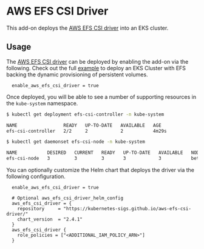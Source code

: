 # AWS EFS CSI Driver

This add-on deploys the [AWS EFS CSI driver](https://docs.aws.amazon.com/eks/latest/userguide/efs-csi.html) into an EKS cluster.

## Usage

The [AWS EFS CSI driver](https://github.com/aws-ia/terraform-aws-eks-blueprints/tree/main/modules/kubernetes-addons/aws-efs-csi-driver) can be deployed by enabling the add-on via the following. Check out the full [example](https://github.com/aws-ia/terraform-aws-eks-blueprints/blob/main/examples/stateful/main.tf) to deploy an EKS Cluster with EFS backing the dynamic provisioning of persistent volumes.

```hcl
  enable_aws_efs_csi_driver = true
```

Once deployed, you will be able to see a number of supporting resources in the `kube-system` namespace.

```sh
$ kubectl get deployment efs-csi-controller -n kube-system

NAME                 READY   UP-TO-DATE   AVAILABLE   AGE
efs-csi-controller   2/2     2            2           4m29s
```

```sh
$ kubectl get daemonset efs-csi-node -n kube-system

NAME           DESIRED   CURRENT   READY   UP-TO-DATE   AVAILABLE   NODE SELECTOR                 AGE
efs-csi-node   3         3         3       3            3           beta.kubernetes.io/os=linux   4m32s
```

You can optionally customize the Helm chart that deploys the driver via the following configuration.

```hcl
  enable_aws_efs_csi_driver = true

  # Optional aws_efs_csi_driver_helm_config
  aws_efs_csi_driver = {
    repository     = "https://kubernetes-sigs.github.io/aws-efs-csi-driver/"
    chart_version  = "2.4.1"
  }
  aws_efs_csi_driver {
    role_policies = ["<ADDITIONAL_IAM_POLICY_ARN>"]
  }
```

